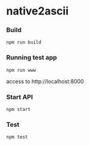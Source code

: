 # native2ascii


### Build

```
npm run build
```

### Running test app

```
npm run www
```
access to http://localhost:8000

### Start API

```
npm start
```


### Test

```
npm test
```

